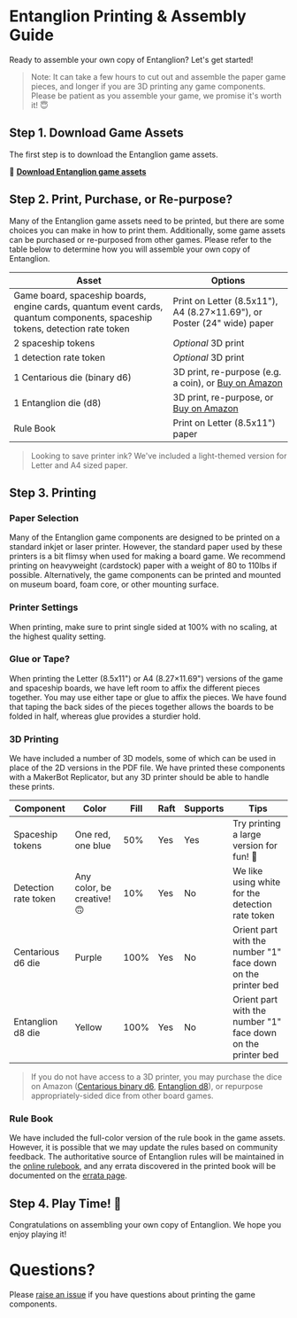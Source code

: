 # Entanglion Printing & Assembly Guide
Ready to assemble your own copy of Entanglion? Let's get started!

> Note: It can take a few hours to cut out and assemble the paper game pieces, and longer if you are 3D printing any game components. Please be patient as you assemble your game, we promise it's worth it! 😇

## Step 1. Download Game Assets
The first step is to download the Entanglion game assets.

🚀 **[Download Entanglion game assets](../../../releases)**

## Step 2. Print, Purchase, or Re-purpose?
Many of the Entanglion game assets need to be printed, but there are some choices you can make in how to print them. Additionally, some game assets can be purchased or re-purposed from other games. Please refer to the table below to determine how you will assemble your own copy of Entanglion.

| Asset | Options |
| --- | --- |
| Game board, spaceship boards, engine cards, quantum event cards, quantum components, spaceship tokens, detection rate token | Print on Letter (8.5x11"), A4 (8.27×11.69"), or Poster (24" wide) paper |
| 2 spaceship tokens | _Optional_ 3D print |
| 1 detection rate token | _Optional_ 3D print |
| 1 Centarious die (binary d6) | 3D print, re-purpose (e.g. a coin), or [Buy on Amazon](http://a.co/0cW7fsG) |
| 1 Entanglion die (d8) | 3D print, re-purpose, or [Buy on Amazon](http://a.co/aNyVaz9) |
| Rule Book | Print on Letter (8.5x11") paper |

> Looking to save printer ink? We've included a light-themed version for Letter and A4 sized paper.

## Step 3. Printing

### Paper Selection
Many of the Entanglion game components are designed to be printed on a standard inkjet or laser printer. However, the standard paper used by these printers is a bit flimsy when used for making a board game. We recommend printing on heavyweight (cardstock) paper with a weight of 80 to 110lbs if possible. Alternatively, the game components can be printed and mounted on museum board, foam core, or other mounting surface.

### Printer Settings
When printing, make sure to print single sided at 100% with no scaling, at the highest quality setting.

### Glue or Tape?
When printing the Letter (8.5x11") or A4 (8.27×11.69") versions of the game and spaceship boards, we have left room to affix the different pieces together. You may use either tape or glue to affix the pieces. We have found that taping the back sides of the pieces together allows the boards to be folded in half, whereas glue provides a sturdier hold.

### 3D Printing
We have included a number of 3D models, some of which can be used in place of the 2D versions in the PDF file. We have printed these components with a MakerBot Replicator, but any 3D printer should be able to handle these prints.

| Component | Color | Fill | Raft | Supports | Tips |
| --- | --- | --- | --- | --- | --- |
| Spaceship tokens | One red, one blue | 50% | Yes | Yes | Try printing a large version for fun! 🚀 |
| Detection rate token | Any color, be creative! 🙃 | 10% | Yes | No | We like using white for the detection rate token |
| Centarious d6 die | Purple | 100% | Yes | No | Orient part with the number "1" face down on the printer bed |
| Entanglion d8 die | Yellow | 100% | Yes | No | Orient part with the number "1" face down on the printer bed |

> If you do not have access to a 3D printer, you may purchase the dice on Amazon ([Centarious binary d6](http://a.co/0cW7fsG), [Entanglion d8](http://a.co/aNyVaz9)), or repurpose appropriately-sided dice from other board games.

### Rule Book
We have included the full-color version of the rule book in the game assets. However, it is possible that we may update the rules based on community feedback. The authoritative source of Entanglion rules will be maintained in the [online rulebook](../game), and any errata discovered in the printed book will be documented on the [errata page](../game/Errata.md).

## Step 4. Play Time! 🚀
Congratulations on assembling your own copy of Entanglion. We hope you enjoy playing it!

# Questions?
Please [raise an issue](../../../issues) if you have questions about printing the game components.
